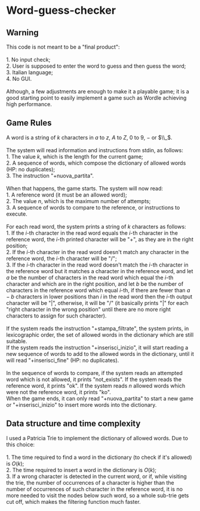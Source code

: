 # Word-guess-checker

## Warning

This code is not meant to be a "final product":<br/><br/>
    1. No input check;<br/>
    2. User is supposed to enter the word to guess and then guess the word;<br/>
    3. Italian language;<br/>
    4. No GUI.<br/><br/>
Although, a few adjustments are enough to make it a playable game; it is a good starting point to easily implement a game such as Wordle achieving high performance.

## Game Rules

A word is a string of $k$ characters in $a$ to $z$, $A$ to $Z$, $0$ to $9$, $-$ or $\\_$.<br/><br/>
The system will read information and instructions from stdin, as follows:<br/>
    1. The value $k$, which is the length for the current game;<br/> 
    2. A sequence of words, which compose the dictionary of allowed words (HP: no duplicates);<br/>
    3. The instruction "+nuova_partita".<br/><br/>
When that happens, the game starts. The system will now read:<br/>
    1. A reference word (it must be an allowed word);<br/>
    2. The value $n$, which is the maximum number of attempts;<br/>
    3. A sequence of words to compare to the reference, or instructions to execute.<br/><br/>
For each read word, the system prints a string of $k$ characters as follows:<br/>
    1. If the $i$-th character in the read word equals the $i$-th character in the reference word, the $i$-th printed character will be "+", as they are in the right position;<br/>
    2. If the $i$-th character in the read word doesn't match any character in the reference word, the $i$-th character will be "/";<br/>
    3. If the $i$-th character in the read word doesn't match the $i$-th character in the reference word but it matches a character in the reference word, and let $a$ be the number of characters in the read word which equal the $i$-th character and which are in the right position, and let $b$ be the number of characters in the reference word which equal $i$-th, if there are fewer than $a-b$ characters in lower positions than $i$ in the read word then the $i$-th output character will be "|", otherwise, it will be "/" (it basically prints "|" for each "right character in the wrong position" until there are no more right characters to assign for such character).<br/><br/>
If the system reads the instruction "+stampa_filtrate", the system prints, in lexicographic order, the set of allowed words in the dictionary which are still suitable.<br/>
If the system reads the instruction "+inserisci_inizio", it will start reading a new sequence of words to add to the allowed words in the dictionary, until it will read "+inserisci_fine" (HP: no duplicates).<br/><br/>
In the sequence of words to compare, if the system reads an attempted word which is not allowed, it prints "not_exists". If the system reads the reference word, it prints "ok". If the system reads $n$ allowed words which were not the reference word, it prints "ko".<br/>
When the game ends, it can only read "+nuova_partita" to start a new game or "+inserisci_inizio" to insert more words into the dictionary.<br/>

## Data structure and time complexity

I used a Patricia Trie to implement the dictionary of allowed words. Due to this choice:<br/><br/>
    1. The time required to find a word in the dictionary (to check if it's allowed) is $O(k)$;<br/>
    2. The time required to insert a word in the dictionary is $O(k)$;<br/>
    3. If a wrong character is detected in the current word, or if, while visiting the trie, the number of occurrences of a character is higher than the number of occurrences of such character in the reference word, it is no more needed to visit the nodes below such word, so a whole sub-trie gets cut off, which makes the filtering function much faster.
    

